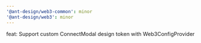 ```yaml
---
'@ant-design/web3-common': minor
'@ant-design/web3': minor
---
```


feat: Support custom ConnectModal design token with Web3ConfigProvider
